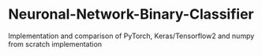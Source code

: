 # Neuronal-Network-Binary-Classifier
Implementation and comparison of PyTorch, Keras/Tensorflow2 and numpy from scratch implementation
